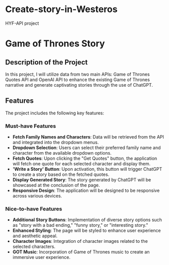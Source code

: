 # Create-story-in-Westeros
HYF-API project

# Game of Thrones Story

## Description of the Project
In this project, I will utilize data from two main APIs: Game of Thrones Quotes API and OpenAI API to enhance the existing Game of Thrones narrative and generate captivating stories through the use of ChatGPT.

## Features
The project includes the following key features:

### Must-have Features
- **Fetch Family Names and Characters**: Data will be retrieved from the API and integrated into the dropdown menus.
- **Dropdown Selection**: Users can select their preferred family name and character from the available dropdown options.
- **Fetch Quotes**: Upon clicking the "Get Quotes" button, the application will fetch one quote for each selected character and display them.
- **'Write a Story' Button**: Upon activation, this button will trigger ChatGPT to create a story based on the fetched quotes.
- **Display Generated Story**: The story generated by ChatGPT will be showcased at the conclusion of the page.
- **Responsive Design**: The application will be designed to be responsive across various devices.

### Nice-to-have Features
- **Additional Story Buttons**: Implementation of diverse story options such as "story with a bad ending," "funny story," or "interesting story."
- **Enhanced Styling**: The page will be styled to enhance user experience and aesthetic appeal.
- **Character Images**: Integration of character images related to the selected characters.
- **GOT Music**: Incorporation of Game of Thrones music to create an immersive user experience.
